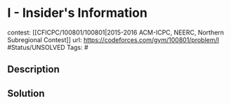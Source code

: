 # I - Insider's Information

contest: [[CFICPC/100801/100801|2015-2016 ACM-ICPC, NEERC, Northern Subregional Contest]]
url: https://codeforces.com/gym/100801/problem/I
#Status/UNSOLVED
Tags: #

## Description

## Solution

